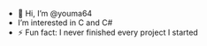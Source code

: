 - 👋 Hi, I’m @youma64
- I’m interested in C and C#
- ⚡ Fun fact: I never finished every project I started

